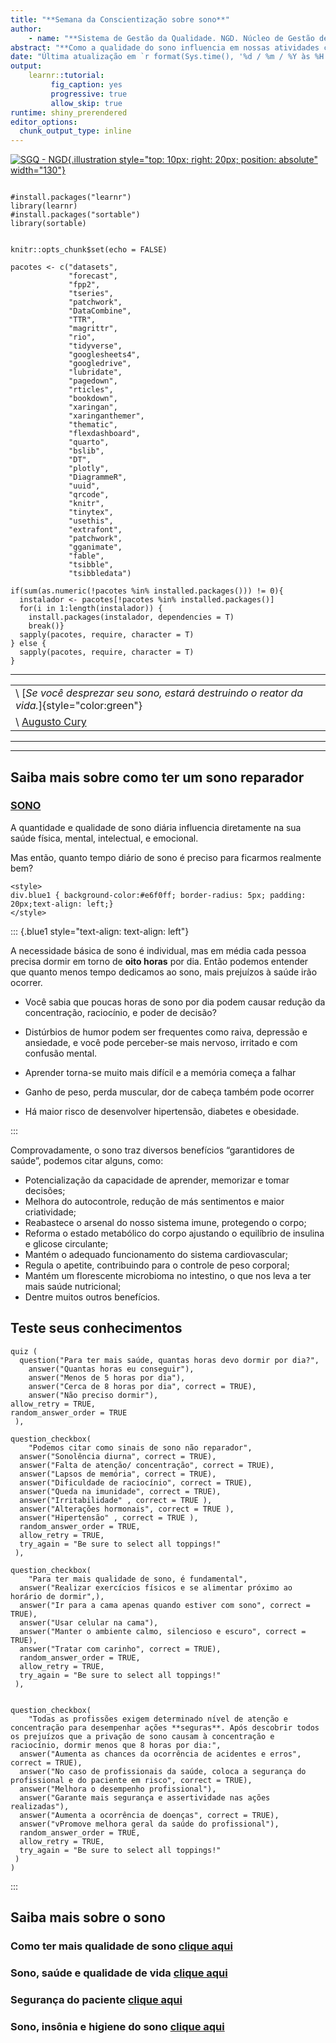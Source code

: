 ```yaml
---
title: "**Semana da Conscientização sobre sono**"
author: 
    - name: "**Sistema de Gestão da Qualidade. NGD. Núcleo de Gestão de Documentos**"
abstract: "**Como a qualidade do sono influencia em nossas atividades cotidianas**"
date: "Última atualização em `r format(Sys.time(), '%d / %m / %Y às %H:%M horas.')`"    
output: 
    learnr::tutorial:
         fig_caption: yes
         progressive: true
         allow_skip: true
runtime: shiny_prerendered
editor_options: 
  chunk_output_type: inline
---
```


[![SGQ - NGD](https://www.google.com/url?sa=i&url=https%3A%2F%2Fpneumosono.com.br%2Fblog%2F59-problemas-que-a-falta-de-sono-provoca-a-saude&psig=AOvVaw2QsvUtZpDoIH5ICi12kr72&ust=1665060508894000&source=images&cd=vfe&ved=0CAkQjRxqFwoTCPits4eQyfoCFQAAAAAdAAAAABAJ){.illustration style="top: 10px; right: 20px; position: absolute" width="130"}](https://youtu.be/8K9WvvPmfd0)

```{r setup, include=FALSE}

#install.packages("learnr")
library(learnr)
#install.packages("sortable")
library(sortable)


knitr::opts_chunk$set(echo = FALSE)

```

```{r pacotes, include=FALSE}
pacotes <- c("datasets",
             "forecast",
             "fpp2",
             "tseries",
             "patchwork", 
             "DataCombine", 
             "TTR",  
             "magrittr", 
             "rio", 
             "tidyverse", 
             "googlesheets4", 
             "googledrive",
             "lubridate",
             "pagedown",
             "rticles",
             "bookdown",
             "xaringan",
             "xaringanthemer",
             "thematic",
             "flexdashboard",
             "quarto",
             "bslib",
             "DT",
             "plotly",
             "DiagrammeR",
             "uuid", 
             "qrcode",
             "knitr",
             "tinytex",
             "usethis",
             "extrafont",
             "patchwork",
             "gganimate",
             "fable",
             "tsibble",
             "tsibbledata")
             
if(sum(as.numeric(!pacotes %in% installed.packages())) != 0){
  instalador <- pacotes[!pacotes %in% installed.packages()]
  for(i in 1:length(instalador)) {
    install.packages(instalador, dependencies = T)
    break()}
  sapply(pacotes, require, character = T) 
} else {
  sapply(pacotes, require, character = T) 
}
```

------------------------------------------------------------------------

|                                                                                                                                                                                          |
|------------------------------------------------------------------------|
| \ [*Se você desprezar seu sono, estará destruindo o reator da vida.*]{style="color:green"}                                                                                           |
| \ [Augusto Cury](https://m.facebook.com/usebebrasil/videos/o-que-a-qualidade-do-sono-pode-dizer-sobre-a-nossa-sa%C3%BAde-emocionalnesse-v%C3%ADdeo-o-/428668692122456/) 

------------------------------------------------------------------------



------------------------------------------------------------------------

## Saiba mais sobre como ter um sono reparador 

### [SONO](https://www.youtube.com/watch?v=zJGgrC4BDHE)

A quantidade e qualidade de sono diária influencia diretamente na sua saúde física, mental, intelectual, e emocional.

Mas então, quanto tempo diário de sono é preciso para ficarmos realmente bem?

```{=html}
<style>
div.blue1 { background-color:#e6f0ff; border-radius: 5px; padding: 20px;text-align: left;}
</style>
```
::: {.blue1 style="text-align: text-align: left"}


A necessidade básica de sono é individual, mas em média cada pessoa precisa dormir em torno de **oito horas** por dia.
Então podemos entender que quanto menos tempo dedicamos ao sono, mais prejuízos à saúde irão ocorrer.

- Você sabia que poucas horas de sono por dia podem causar redução da concentração, raciocínio, e poder de decisão?

- Distúrbios de humor podem ser frequentes como raiva, depressão e ansiedade, e você pode perceber-se mais nervoso, irritado e com confusão mental.

- Aprender torna-se muito mais difícil e a memória começa a falhar

- Ganho de peso, perda muscular, dor de cabeça também pode ocorrer

- Há maior risco de desenvolver hipertensão, diabetes e obesidade.


:::

Comprovadamente, o sono traz diversos benefícios “garantidores de saúde”, podemos citar alguns, como:

- Potencialização da capacidade de aprender, memorizar e tomar decisões;
- Melhora do autocontrole, redução de más sentimentos e maior criatividade;
- Reabastece o arsenal do nosso sistema imune, protegendo o corpo;
- Reforma o estado metabólico do corpo ajustando o equilíbrio de insulina e glicose circulante;
- Mantém o adequado funcionamento do sistema cardiovascular;
- Regula o apetite, contribuindo para o controle de peso corporal;
- Mantém um florescente microbioma no intestino, o que nos leva a ter mais saúde nutricional;
- Dentre muitos outros benefícios.



## Teste seus conhecimentos


```{r Quiz}
quiz (
  question("Para ter mais saúde, quantas horas devo dormir por dia?",
    answer("Quantas horas eu conseguir"),
    answer("Menos de 5 horas por dia"),
    answer("Cerca de 8 horas por dia", correct = TRUE),
    answer("Não preciso dormir"),
allow_retry = TRUE,
random_answer_order = TRUE
 ),

question_checkbox(
    "Podemos citar como sinais de sono não reparador",
  answer("Sonolência diurna", correct = TRUE),
  answer("Falta de atenção/ concentração", correct = TRUE),
  answer("Lapsos de memória", correct = TRUE),
  answer("Dificuldade de raciocínio", correct = TRUE),
  answer("Queda na imunidade", correct = TRUE),
  answer("Irritabilidade" , correct = TRUE ),
  answer("Alterações hormonais", correct = TRUE ),
  answer("Hipertensão" , correct = TRUE ),
  random_answer_order = TRUE,
  allow_retry = TRUE,
  try_again = "Be sure to select all toppings!"
 ),

question_checkbox(
    "Para ter mais qualidade de sono, é fundamental",
  answer("Realizar exercícios físicos e se alimentar próximo ao horário de dormir",),
  answer("Ir para a cama apenas quando estiver com sono", correct = TRUE),
  answer("Usar celular na cama"),
  answer("Manter o ambiente calmo, silencioso e escuro", correct = TRUE),
  answer("Tratar com carinho", correct = TRUE),
  random_answer_order = TRUE,
  allow_retry = TRUE,
  try_again = "Be sure to select all toppings!"
 ),


question_checkbox(
    "Todas as profissões exigem determinado nível de atenção e concentração para desempenhar ações **seguras**. Após descobrir todos os prejuízos que a privação de sono causam à concentração e raciocínio, dormir menos que 8 horas por dia:",
  answer("Aumenta as chances da ocorrência de acidentes e erros", correct = TRUE),
  answer("No caso de profissionais da saúde, coloca a segurança do profissional e do paciente em risco", correct = TRUE),
  answer("Melhora o desempenho profissional"),
  answer("Garante mais segurança e assertividade nas ações realizadas"),
  answer("Aumenta a ocorrência de doenças", correct = TRUE),
  answer("vPromove melhora geral da saúde do profissional"),
  random_answer_order = TRUE,
  allow_retry = TRUE,
  try_again = "Be sure to select all toppings!"
 )
)

```

:::

## Saiba mais sobre o sono

### Como ter mais qualidade de sono [clique aqui](https://www.youtube.com/watch?v=FwcjXaXCEWY)


### Sono, saúde e qualidade de vida [clique aqui](https://www.youtube.com/watch?v=7LjVRlPmqOQ)


### Segurança do paciente [clique aqui](https://www.youtube.com/watch?v=MiummDk8O5c)


### Sono, insônia e higiene do sono [clique aqui](https://www.youtube.com/watch?v=8RgPyNiN6Dw)



